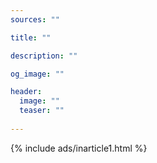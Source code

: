 ```yaml
---
sources: ""

title: ""

description: ""

og_image: ""

header:
  image: ""
  teaser: ""
  
---
```



{% include ads/inarticle1.html %}